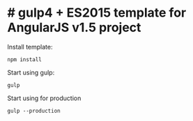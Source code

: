 # # gulp4 + ES2015 template for AngularJS v1.5 project
Install template:
```
npm install
```
Start using gulp:
```
gulp
```
Start using for production
```
gulp --production
```